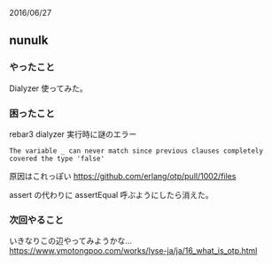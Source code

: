 2016/06/27

## nunulk

### やったこと

Dialyzer 使ってみた。

### 困ったこと

rebar3 dialyzer 実行時に謎のエラー

```
The variable _ can never match since previous clauses completely covered the type 'false'
```

原因はこれっぽい
https://github.com/erlang/otp/pull/1002/files

assert の代わりに assertEqual 呼ぶようにしたら消えた。

### 次回やること

いきなりこの辺やってみようかな…
https://www.ymotongpoo.com/works/lyse-ja/ja/16_what_is_otp.html

